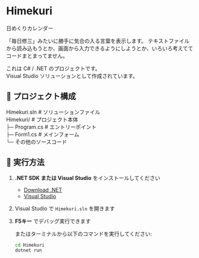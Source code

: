 # Himekuri

日めくりカレンダー

「毎日修三」みたいに勝手に気合の入る言葉を表示します。
テキストファイルから読み込もうとか、画面から入力できるようにしようとか、いろいろ考えててコードまとまってません。


これは C# / .NET のプロジェクトです。  
Visual Studio ソリューションとして作成されています。

## 📂 プロジェクト構成
Himekuri.sln # ソリューションファイル<br>
Himekuri/ # プロジェクト本体<br>
├─ Program.cs # エントリーポイント<br>
├─ Form1.cs # メインフォーム<br>
└─ その他のソースコード<br>

## 🚀 実行方法

1. **.NET SDK または Visual Studio** をインストールしてください  
   - [Download .NET](https://dotnet.microsoft.com/download)  
   - [Visual Studio](https://visualstudio.microsoft.com/ja/)  

2. Visual Studio で `Himekuri.sln` を開きます  

3. **F5キー** でデバッグ実行できます  

   またはターミナルから以下のコマンドを実行してください:

   ```bash
   cd Himekuri
   dotnet run
